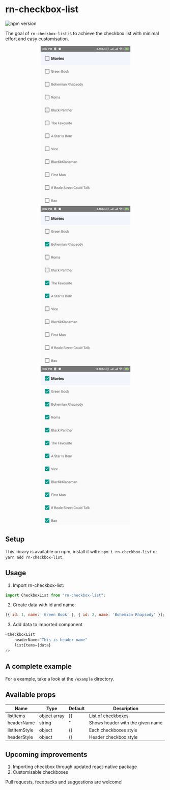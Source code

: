 # rn-checkbox-list

![npm version](https://badge.fury.io/js/rn-checkbox-list.svg)


The goal of `rn-checkbox-list` is to achieve the checkbox list with minimal effort and easy customisation.

<p align="center">
<img src="/.github/initial.jpeg" height="500" />
<img src="/.github/single_select.jpeg" height="500" />
<img src="/.github/select_all.jpeg" height="500" />
</p>

## Setup

This library is available on npm, install it with: `npm i rn-checkbox-list` or `yarn add rn-checkbox-list`.

## Usage

1.  Import rn-checkbox-list:

```javascript
import CheckboxList from "rn-checkbox-list";
```

2.  Create data with id and name:

```javascript
[{ id: 1, name: 'Green Book' }, { id: 2, name: 'Bohemian Rhapsody' }];
```
3.  Add data to imported component

```javascript
<CheckboxList
	headerName="This is header name"
	listItems={data}
/>
```

## A complete example
For a example, take a look at the `/example` directory.

## Available props

| Name                           | Type             | Default                        | Description                                                                                                                                |
| ------------------------------ | ---------------- | ------------------------------ | ------------------------------------------------------------------------------------------------------------------------------------------ |
| listItems                    | object array | []                    | List of checkboxes                                                                                                                       |
| headerName              | string           | ''                            | Shows header with the given name                                                                                               |
| listItemStyle                   | object | {}                 | Each checkboxes style                                                                                                                      |
| headerStyle             | object           | {}                            | Header checkbox style                                       |


## Upcoming improvements
1. Importing checkbox through updated react-native package
2. Customisable checkboxes

Pull requests, feedbacks and suggestions are welcome!
